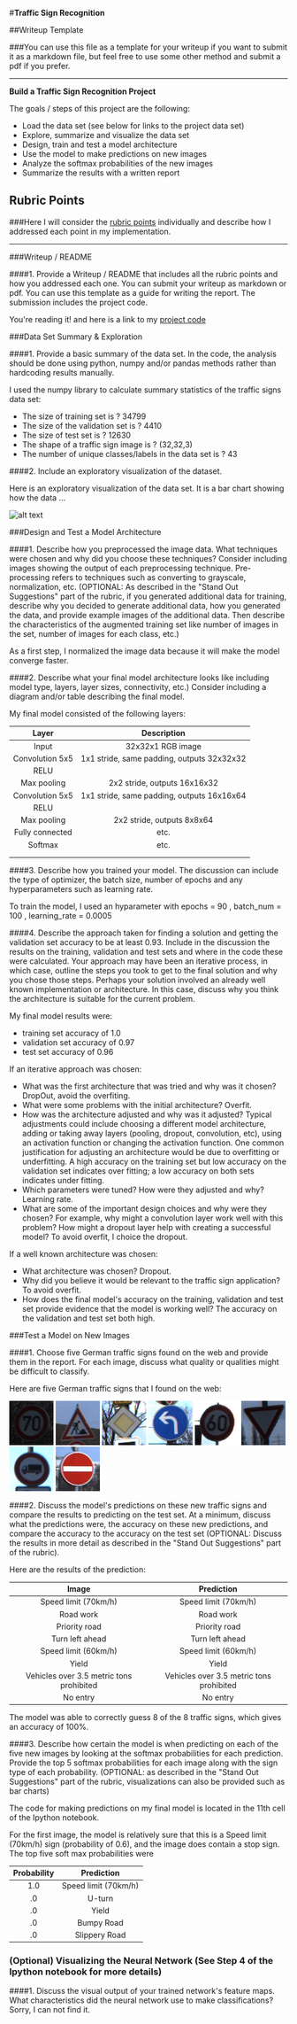 #**Traffic Sign Recognition** 

##Writeup Template

###You can use this file as a template for your writeup if you want to submit it as a markdown file, but feel free to use some other method and submit a pdf if you prefer.

---

**Build a Traffic Sign Recognition Project**

The goals / steps of this project are the following:
* Load the data set (see below for links to the project data set)
* Explore, summarize and visualize the data set
* Design, train and test a model architecture
* Use the model to make predictions on new images
* Analyze the softmax probabilities of the new images
* Summarize the results with a written report


[//]: # "Image References"

[image1]: ./examples/visualization.jpg "Visualization"
[image2]: ./examples/grayscale.jpg "Grayscaling"
[image3]: ./examples/random_noise.jpg "Random Noise"
[image4]: ./examples/placeholder.png "Traffic Sign 1"
[image5]: ./examples/placeholder.png "Traffic Sign 2"
[image6]: ./examples/placeholder.png "Traffic Sign 3"
[image7]: ./examples/placeholder.png "Traffic Sign 4"
[image8]: ./examples/placeholder.png "Traffic Sign 5"

## Rubric Points
###Here I will consider the [rubric points](https://review.udacity.com/#!/rubrics/481/view) individually and describe how I addressed each point in my implementation.  

---
###Writeup / README

####1. Provide a Writeup / README that includes all the rubric points and how you addressed each one. You can submit your writeup as markdown or pdf. You can use this template as a guide for writing the report. The submission includes the project code.

You're reading it! and here is a link to my [project code](https://github.com/udacity/CarND-Traffic-Sign-Classifier-Project/blob/master/Traffic_Sign_Classifier.ipynb)

###Data Set Summary & Exploration

####1. Provide a basic summary of the data set. In the code, the analysis should be done using python, numpy and/or pandas methods rather than hardcoding results manually.

I used the numpy library to calculate summary statistics of the traffic
signs data set:

* The size of training set is ?  34799
* The size of the validation set is ? 4410
* The size of test set is ? 12630
* The shape of a traffic sign image is ? (32,32,3)
* The number of unique classes/labels in the data set is ? 43

####2. Include an exploratory visualization of the dataset.

Here is an exploratory visualization of the data set. It is a bar chart showing how the data ...

![alt text][image1]

###Design and Test a Model Architecture

####1. Describe how you preprocessed the image data. What techniques were chosen and why did you choose these techniques? Consider including images showing the output of each preprocessing technique. Pre-processing refers to techniques such as converting to grayscale, normalization, etc. (OPTIONAL: As described in the "Stand Out Suggestions" part of the rubric, if you generated additional data for training, describe why you decided to generate additional data, how you generated the data, and provide example images of the additional data. Then describe the characteristics of the augmented training set like number of images in the set, number of images for each class, etc.)

As a first step, I normalized the image data because it will make the model converge faster.

####2. Describe what your final model architecture looks like including model type, layers, layer sizes, connectivity, etc.) Consider including a diagram and/or table describing the final model.

My final model consisted of the following layers:

|      Layer      |               Description                |
| :-------------: | :--------------------------------------: |
|      Input      |            32x32x1 RGB image             |
| Convolution 5x5 | 1x1 stride, same padding, outputs 32x32x32 |
|      RELU       |                                          |
|   Max pooling   |      2x2 stride,  outputs 16x16x32       |
| Convolution 5x5 | 1x1 stride, same padding, outputs 16x16x64 |
|      RELU       |                                          |
|   Max pooling   |      2x2 stride,  outputs 8x8x64       |
| Fully connected |                   etc.                   |
|     Softmax     |                   etc.                   |
|                 |                                          |
|                 |                                          |



####3. Describe how you trained your model. The discussion can include the type of optimizer, the batch size, number of epochs and any hyperparameters such as learning rate.

To train the model, I used an hyparameter with epochs = 90 , batch_num = 100 , learning_rate = 0.0005

####4. Describe the approach taken for finding a solution and getting the validation set accuracy to be at least 0.93. Include in the discussion the results on the training, validation and test sets and where in the code these were calculated. Your approach may have been an iterative process, in which case, outline the steps you took to get to the final solution and why you chose those steps. Perhaps your solution involved an already well known implementation or architecture. In this case, discuss why you think the architecture is suitable for the current problem.

My final model results were:
* training set accuracy of 1.0
* validation set accuracy of 0.97 
* test set accuracy of 0.96

If an iterative approach was chosen:
* What was the first architecture that was tried and why was it chosen? DropOut, avoid the overfiting.
* What were some problems with the initial architecture? Overfit.
* How was the architecture adjusted and why was it adjusted? Typical adjustments could include choosing a different model architecture, adding or taking away layers (pooling, dropout, convolution, etc), using an activation function or changing the activation function. One common justification for adjusting an architecture would be due to overfitting or underfitting. A high accuracy on the training set but low accuracy on the validation set indicates over fitting; a low accuracy on both sets indicates under fitting.
* Which parameters were tuned? How were they adjusted and why? Learning rate.
* What are some of the important design choices and why were they chosen? For example, why might a convolution layer work well with this problem? How might a dropout layer help with creating a successful model? To avoid overfit, I choice the dropout.

If a well known architecture was chosen:
* What architecture was chosen? Dropout.
* Why did you believe it would be relevant to the traffic sign application? To avoid overfit.
* How does the final model's accuracy on the training, validation and test set provide evidence that the model is working well? The accuracy on the validation and test set both high.


###Test a Model on New Images

####1. Choose five German traffic signs found on the web and provide them in the report. For each image, discuss what quality or qualities might be difficult to classify.

Here are five German traffic signs that I found on the web:

![png](image/0.png) ![png](image/1.png) ![png](image/2.png) ![png](image/3.png)
![png](image/4.png) ![png](image/5.png) ![png](image/6.png) ![png](image/7.png)

####2. Discuss the model's predictions on these new traffic signs and compare the results to predicting on the test set. At a minimum, discuss what the predictions were, the accuracy on these new predictions, and compare the accuracy to the accuracy on the test set (OPTIONAL: Discuss the results in more detail as described in the "Stand Out Suggestions" part of the rubric).

Here are the results of the prediction:

|     Image     |  Prediction   |
| :-----------: | :-----------: |
|   Speed limit (70km/h)   |   Speed limit (70km/h)   |
|Road work|Road work|
|Priority road|Priority road|
|Turn left ahead|Turn left ahead|
|Speed limit (60km/h)| Speed limit (60km/h) |
|Yield|Yield|
|Vehicles over 3.5 metric tons prohibited|Vehicles over 3.5 metric tons prohibited|
|No entry|No entry|



The model was able to correctly guess 8 of the 8 traffic signs, which gives an accuracy of 100%.

####3. Describe how certain the model is when predicting on each of the five new images by looking at the softmax probabilities for each prediction. Provide the top 5 softmax probabilities for each image along with the sign type of each probability. (OPTIONAL: as described in the "Stand Out Suggestions" part of the rubric, visualizations can also be provided such as bar charts)

The code for making predictions on my final model is located in the 11th cell of the Ipython notebook.

For the first image, the model is relatively sure that this is a Speed limit (70km/h) sign (probability of 0.6), and the image does contain a stop sign. The top five soft max probabilities were

| Probability |  Prediction   |
| :---------: | :-----------: |
|     1.0     |   Speed limit (70km/h)   |
|     .0      |    U-turn     |
|     .0      |     Yield     |
|     .0      |  Bumpy Road   |
|     .0      | Slippery Road |



### (Optional) Visualizing the Neural Network (See Step 4 of the Ipython notebook for more details)
####1. Discuss the visual output of your trained network's feature maps. What characteristics did the neural network use to make classifications?
Sorry, I can not find it.
